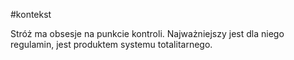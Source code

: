 #kontekst 

Stróż ma obsesje na punkcie kontroli. Najważniejszy jest dla niego regulamin, jest produktem systemu totalitarnego.